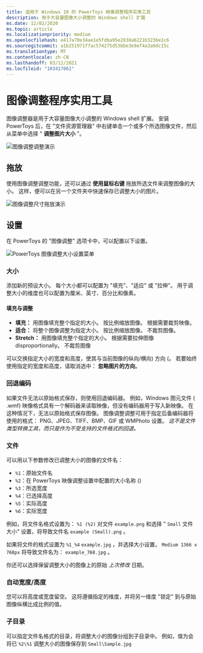 ```yaml
---
title: 适用于 Windows 10 的 PowerToys 映像调整程序实用工具
description: 用于大容量图像大小调整的 Windows shell 扩展
ms.date: 12/02/2020
ms.topic: article
ms.localizationpriority: medium
ms.openlocfilehash: e417a70e34ae1e5fdba95e2838a6221b3236e1c6
ms.sourcegitcommit: a1b251971f7ac574275d53bbe3e9ef4a3a9dc15c
ms.translationtype: MT
ms.contentlocale: zh-CN
ms.lasthandoff: 03/12/2021
ms.locfileid: "103417061"
---
```

# <a name="image-resizer-utility"></a>图像调整程序实用工具

图像调整器是用于大容量图像大小调整的 Windows shell 扩展。 安装 PowerToys 后，在 "文件资源管理器" 中右键单击一个或多个所选图像文件，然后从菜单中选择 " **调整图片大小** "。

![图像调整调整演示](../images/powertoys-resize-images.gif)

## <a name="drag-and-drop"></a>拖放

使用图像调整调整功能，还可以通过 **使用鼠标右键** 拖放所选文件来调整图像的大小。 这样，便可以在另一个文件夹中快速保存已调整大小的图片。

![图像调整尺寸拖放演示](../images/powertoys-resize-drag-drop.gif)

## <a name="settings"></a>设置

在 PowerToys 的 "图像调整" 选项卡中，可以配置以下设置。

![PowerToys 图像调整大小设置菜单](../images/powertoys-imageresize-settings.png)

### <a name="sizes"></a>大小

添加新的预设大小。 每个大小都可以配置为 "填充"、"适应" 或 "拉伸"。 用于调整大小的维度也可以配置为厘米、英寸、百分比和像素。

#### <a name="fill-vs-fit-vs-stretch"></a>填充与调整

- **填充：** 用图像填充整个指定的大小。 按比例缩放图像。 根据需要裁剪映像。
- **适合：** 将整个图像调整为指定大小。 按比例缩放图像。 不裁剪图像。
- **Stretch：** 用图像填充整个指定的大小。 根据需要拉伸图像 disproportionally。 不裁剪图像

可以交换指定大小的宽度和高度，使其与当前图像的纵向/横向) 方向 (。 若要始终使用指定的宽度和高度，请取消选中： **忽略图片的方向**。


### <a name="fallback-encoding"></a>回退编码

如果文件无法以原始格式保存，则使用回退编码器。 例如，Windows 图元文件 ( .wmf) 映像格式具有一个解码器来读取映像，但没有编码器用于写入新映像。 在这种情况下，无法以原始格式保存图像。 图像调整调整可用于指定后备编码器将使用的格式： PNG、JPEG、TIFF、BMP、GIF 或 WMPhoto 设置。 *这不是文件类型转换工具，而只是作为不受支持的文件格式的回退。*

### <a name="file"></a>文件

可以用以下参数修改已调整大小的图像的文件名：

- `%1`：原始文件名
- `%2`：在 PowerToys 映像调整设置中配置的大小名称 () 
- `%3`：所选宽度
- `%4`：已选择高度
- `%5`：实际高度
- `%6`：实际宽度

例如，将文件名格式设置为： `%1 (%2)` 对文件 `example.png` 和选择 " `Small` 文件大小" 设置，将导致文件名 `example (Small).png` 。

如果将文件的格式设置为 `%1_%4` `example.jpg` ，并选择大小设置， `Medium 1366 x 768px` 将导致文件名为： `example_768.jpg` 。

你还可以选择保留调整大小的图像上的原始 *上次修改* 日期。

### <a name="auto-widthheight"></a>自动宽度/高度

您可以将高度或宽度留空。 这将遵循指定的维度，并将另一维度 "锁定" 到与原始图像纵横比成比例的值。

### <a name="sub-directories"></a>子目录

可以指定文件名格式的目录，将调整大小的图像分组到子目录中。 例如，值为会将已 `%2\%1` 调整大小的图像保存到 `Small\Sample.jpg`

